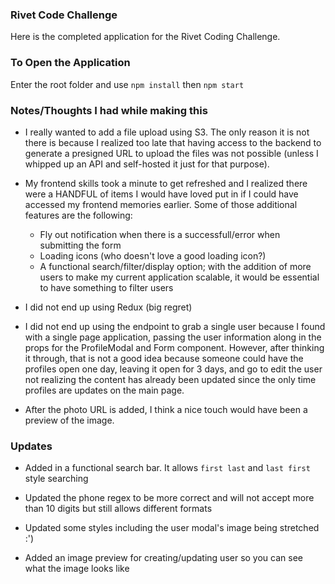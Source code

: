 ### Rivet Code Challenge

Here is the completed application for the Rivet Coding Challenge.

### To Open the Application

Enter the root folder and use `npm install` then `npm start`

### Notes/Thoughts I had while making this

- I really wanted to add a file upload using S3. The only reason it is not there is because I realized too late that having access to the backend to generate a presigned URL to upload the files was not possible (unless I whipped up an API and self-hosted it just for that purpose).

- My frontend skills took a minute to get refreshed and I realized there were a HANDFUL of items I would have loved put in if I could have accessed my frontend memories earlier. Some of those additional features are the following:
  * Fly out notification when there is a successfull/error when submitting the form
  * Loading icons (who doesn't love a good loading icon?)
  * A functional search/filter/display option; with the addition of more users to make my current application scalable, it would be essential to have something to filter users

- I did not end up using Redux (big regret)

- I did not end up using the endpoint to grab a single user because I found with a single page application, passing the user information along in the props for the ProfileModal and Form component. However, after thinking it through, that is not a good idea because someone could have the profiles open one day, leaving it open for 3 days, and go to edit the user not realizing the content has already been updated since the only time profiles are updates on the main page.

- After the photo URL is added, I think a nice touch would have been a preview of the image.

### Updates

- Added in a functional search bar. It allows `first last` and `last first` style searching

- Updated the phone regex to be more correct and will not accept more than 10 digits but still allows different formats

- Updated some styles including the user modal's image being stretched :')

- Added an image preview for creating/updating user so you can see what the image looks like
